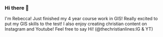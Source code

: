 ### Hi there 👋

I'm Rebecca! Just finished my 4 year course work in GIS! Really excited to put my GIS skills to the test! I also enjoy creating christian content on Instagram and Youtube! Feel free to say Hi! (@thechristianlines:IG & YT)


